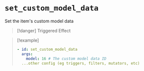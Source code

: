 # `set_custom_model_data`

Set the item's custom model data

> [!danger] Triggered Effect

> [!example]
> ```yaml
> - id: set_custom_model_data
>   args:
>     model: 16 # The custom model data ID
>   ...other config (eg triggers, filters, mutators, etc)
> ```

